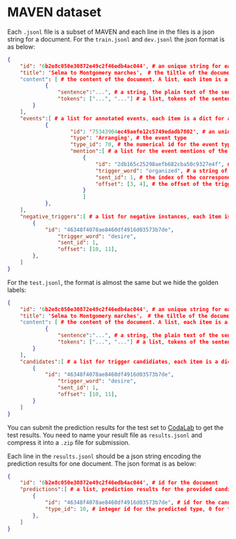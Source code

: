 # MAVEN dataset

Each `.jsonl` file is a subset of MAVEN and each line in the files is a json string for a document. For the `train.jsonl` and `dev.jsonl` the json format is as below:

```json
{
    "id": '6b2e8c050e30872e49c2f46edb4ac044', # an unique string for each document
    "title": 'Selma to Montgomery marches'， # the tiltle of the document
    "content": [ # the content of the document. A list, each item is a dict for a sentence
    		{
    			"sentence":"...", # a string, the plain text of the sentence
    			"tokens": ["...", "..."] # a list, tokens of the sentence
		}
    ],
    "events":[ # a list for annotated events, each item is a dict for an event
        	{
            		"id": '75343904ec49aefe12c5749edadb7802', # an unique string for the event
            		"type": 'Arranging', # the event type
            		"type_id": 70, # the numerical id for the event type
            		"mention":[ # a list for the event mentions of the event, each item is a dict
            			{
              				"id": "2db165c25298aefb682cba50c9327e4f", # an unique string for the event mention
              				"trigger_word": "organized", # a string of the trigger word or phrase
              				"sent_id": 1, # the index of the corresponding sentence, strates with 0
              				"offset": [3, 4], # the offset of the trigger words in the tokens list
              			}
             	     	]
        	},
    ],
    "negative_triggers":[ # a list for negative instances, each item is a dict for an negative mention
        {
        	"id": "46348f4078ae8460df4916d03573b7de",
            	"trigger_word": "desire",
            	"sent_id": 1,
            	"offset": [10, 11],
        },
    ]
}
```

For the `test.jsonl`, the format is almost the same but we hide the golden labels:

```json
{
    "id": '6b2e8c050e30872e49c2f46edb4ac044', # an unique string for each document
    "title": 'Selma to Montgomery marches'， # the tiltle of the document
    "content": [ # the content of the document. A list, each item is a dict for a sentence
    		{
    		 	"sentence":"...", # a string, the plain text of the sentence
    		 	"tokens": ["...", "..."] # a list, tokens of the sentence
		}
    ],
    "candidates":[ # a list for trigger candidiates, each item is a dict for a trigger or a negative instance, you need to classify the type for each candidate
    	{
        	"id": "46348f4078ae8460df4916d03573b7de",
            	"trigger_word": "desire",
            	"sent_id": 1,
            	"offset": [10, 11],
        }
    ]
}
```

You can submit the prediction results for the test set to [CodaLab](https://competitions.codalab.org/competitions/27320) to get the test results. You need to name your result file as `results.jsonl` and compress it into a `.zip` file for submission.

Each line in the `results.jsonl` should be a json string encoding the prediction results for one document. The json format is as below:

```json
{
	"id": '6b2e8c050e30872e49c2f46edb4ac044', # id for the document
  	"predictions":[ # a list, prediction results for the provided candidates
		{
			"id": "46348f4078ae8460df4916d03573b7de", # id for the candidate
			"type_id": 10, # integer id for the predicted type, 0 for the negative instances
		},
  	]
}
```

